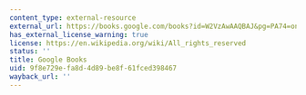 ```yaml
---
content_type: external-resource
external_url: https://books.google.com/books?id=W2VzAwAAQBAJ&pg=PA74=onepage#v=onepage&q&f=false
has_external_license_warning: true
license: https://en.wikipedia.org/wiki/All_rights_reserved
status: ''
title: Google Books
uid: 9f8e729e-fa8d-4d89-be8f-61fced398467
wayback_url: ''
---
```


